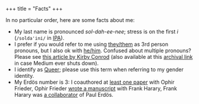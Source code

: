 
+++
title = "Facts"
+++

In no particular order, here are some facts about me:

- My last name is pronounced *sol-dah-ee-nee*; stress is on the first *i* (`/solda'ini/` in [IPA](https://en.wikipedia.org/wiki/Help:IPA/Italian)).
- I prefer if you would refer to me using [they/them](https://pronoun.is/they/them) as 3rd person pronouns, but I also ok with [he/him](https://pronoun.is/he/him). Confused about multiple pronouns? Please see [this article by Kirby Conrod](https://kconrod.medium.com/intermediate-pronoun-studies-multiple-pronouns-71e34cd28c54) (also available at this [archival link](https://web.archive.org/web/20220130005650/https://kconrod.medium.com/intermediate-pronoun-studies-multiple-pronouns-71e34cd28c54) in case Medium ever shuts down).
- I identify as [Queer](https://en.wikipedia.org/wiki/Queer); please use this term when referring to my gender identity.
- My Erdös number is 3: I coauthored at [least one paper](https://doi.org/10.1007/978-3-319-16354-3_59) with Ophir Frieder, Ophir Frieder [wrote a manuscript](https://doi.org/10.1080/00207160211287) with Frank Harary, Frank Harary was [a collaborator](https://doi.org/10.1112/S0025579300005222) of Paul Erdös.
